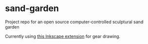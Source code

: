 # sand-garden
Project repo for an open source computer-controlled sculptural sand garden

Currently using [this Inkscape extension](https://github.com/attoparsec/inkscape-extensions) for gear drawing.
